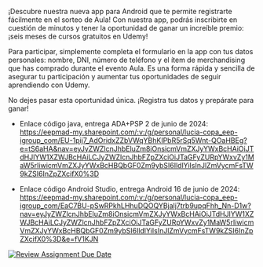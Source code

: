 ¡Descubre nuestra nueva app para Android que te permite registrarte fácilmente en el sorteo de Aula! Con nuestra app, podrás inscribirte en cuestión de minutos y tener la oportunidad de ganar un increíble premio: ¡seis meses de cursos gratuitos en Udemy!

Para participar, simplemente completa el formulario en la app con tus datos personales: nombre, DNI, número de teléfono y el ítem de merchandising que has comprado durante el evento Aula. Es una forma rápida y sencilla de asegurar tu participación y aumentar tus oportunidades de seguir aprendiendo con Udemy.

No dejes pasar esta oportunidad única. ¡Registra tus datos y prepárate para ganar!

- Enlace código java, entrega ADA+PSP 2 de junio de 2024:
https://eepmad-my.sharepoint.com/:v:/g/personal/lucia-copa_eep-igroup_com/EU-1pij7_AdOridxZZbVWqYBhKIPbR5rSq5Wnt-QOaHBEg?e=tS6aHA&nav=eyJyZWZlcnJhbEluZm8iOnsicmVmZXJyYWxBcHAiOiJTdHJlYW1XZWJBcHAiLCJyZWZlcnJhbFZpZXciOiJTaGFyZURpYWxvZy1MaW5rIiwicmVmZXJyYWxBcHBQbGF0Zm9ybSI6IldlYiIsInJlZmVycmFsTW9kZSI6InZpZXcifX0%3D

- Enlace código Android Studio, entrega Android 16 de junio de 2024:
https://eepmad-my.sharepoint.com/:v:/g/personal/lucia-copa_eep-igroup_com/EaC7BU-pSwRPkhLHhuDQOQYBjalj7trb9upqFhh_Nn-D1w?nav=eyJyZWZlcnJhbEluZm8iOnsicmVmZXJyYWxBcHAiOiJTdHJlYW1XZWJBcHAiLCJyZWZlcnJhbFZpZXciOiJTaGFyZURpYWxvZy1MaW5rIiwicmVmZXJyYWxBcHBQbGF0Zm9ybSI6IldlYiIsInJlZmVycmFsTW9kZSI6InZpZXcifX0%3D&e=fV1KJN


[![Review Assignment Due Date](https://classroom.github.com/assets/deadline-readme-button-24ddc0f5d75046c5622901739e7c5dd533143b0c8e959d652212380cedb1ea36.svg)](https://classroom.github.com/a/AE4M6CtT)



 
